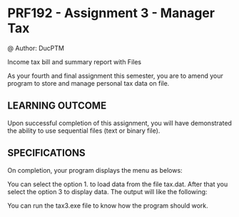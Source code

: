 # PRF192 - Assignment 3 - Manager Tax

@ Author: DucPTM

Income tax bill and summary report with Files

As your fourth and final assignment this semester, you are to amend your program to store and manage personal tax data on file. 
## LEARNING OUTCOME
Upon successful completion of this assignment, you will have demonstrated the ability to use sequential files (text  or binary file). 
## SPECIFICATIONS
On completion, your program displays the menu as belows:
 
You can select the option 1. to load data from the file tax.dat. After that you select the option 3 to display data. The output will like the following: 
 
You can run the tax3.exe file to know how the program should work.

